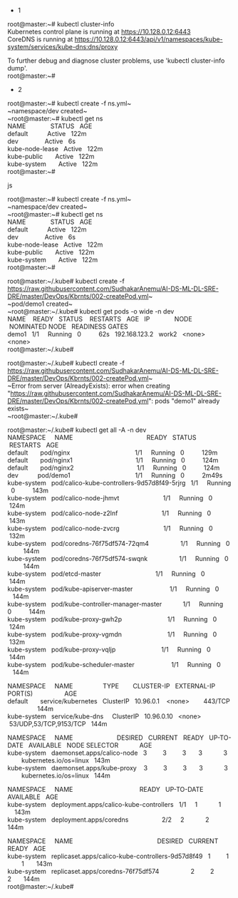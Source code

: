 - 1

root@master:~# kubectl cluster-info  
Kubernetes control plane is running at https://10.128.0.12:6443  
CoreDNS is running at https://10.128.0.12:6443/api/v1/namespaces/kube-system/services/kube-dns:dns/proxy

To further debug and diagnose cluster problems, use 'kubectl cluster-info dump'.  
root@master:~#

- 2

root@master:~\# kubectl create -f ns.yml~  
~namespace/dev created~  
~root@master:~\# kubectl get ns  
NAME              STATUS   AGE  
default           Active   122m  
dev               Active   6s  
kube-node-lease   Active   122m  
kube-public       Active   122m  
kube-system       Active   122m  
root@master:~#

js

root@master:~\# kubectl create -f ns.yml~  
~namespace/dev created~  
~root@master:~\# kubectl get ns  
NAME              STATUS   AGE  
default           Active   122m  
dev               Active   6s  
kube-node-lease   Active   122m  
kube-public       Active   122m  
kube-system       Active   122m  
root@master:~#

root@master:~/.kube# kubectl create -f https://raw.githubusercontent.com/SudhakarAnemu/AI-DS-ML-DL-SRE-DRE/master/DevOps/Kbrnts/002-createPod.yml~  
~pod/demo1 created~  
~root@master:~/.kube# kubectl get pods -o wide -n dev  
NAME    READY   STATUS    RESTARTS   AGE   IP              NODE    NOMINATED NODE   READINESS GATES  
demo1   1/1     Running   0          62s   192.168.123.2   work2   \<none>           \<none>  
root@master:~/.kube#

root@master:~/.kube# kubectl create -f https://raw.githubusercontent.com/SudhakarAnemu/AI-DS-ML-DL-SRE-DRE/master/DevOps/Kbrnts/002-createPod.yml~  
~Error from server (AlreadyExists): error when creating "https://raw.githubusercontent.com/SudhakarAnemu/AI-DS-ML-DL-SRE-DRE/master/DevOps/Kbrnts/002-createPod.yml": pods "demo1" already exists~  
~root@master:~/.kube#

root@master:~/.kube# kubectl get all -A -n dev  
NAMESPACE     NAME                                          READY   STATUS    RESTARTS   AGE  
default       pod/nginx                                     1/1     Running   0          129m  
default       pod/nginx1                                    1/1     Running   0          124m  
default       pod/nginx2                                    1/1     Running   0          124m  
dev           pod/demo1                                     1/1     Running   0          2m49s  
kube-system   pod/calico-kube-controllers-9d57d8f49-5rjrg   1/1     Running   0          143m  
kube-system   pod/calico-node-jhmvt                         1/1     Running   0          124m  
kube-system   pod/calico-node-z2lnf                         1/1     Running   0          143m  
kube-system   pod/calico-node-zvcrg                         1/1     Running   0          132m  
kube-system   pod/coredns-76f75df574-72qm4                  1/1     Running   0          144m  
kube-system   pod/coredns-76f75df574-swqnk                  1/1     Running   0          144m  
kube-system   pod/etcd-master                               1/1     Running   0          144m  
kube-system   pod/kube-apiserver-master                     1/1     Running   0          144m  
kube-system   pod/kube-controller-manager-master            1/1     Running   0          144m  
kube-system   pod/kube-proxy-gwh2p                          1/1     Running   0          124m  
kube-system   pod/kube-proxy-vgmdn                          1/1     Running   0          132m  
kube-system   pod/kube-proxy-vqljp                          1/1     Running   0          144m  
kube-system   pod/kube-scheduler-master                     1/1     Running   0          144m

NAMESPACE     NAME                 TYPE        CLUSTER-IP   EXTERNAL-IP   PORT(S)                  AGE  
default       service/kubernetes   ClusterIP   10.96.0.1    \<none>        443/TCP                  144m  
kube-system   service/kube-dns     ClusterIP   10.96.0.10   \<none>        53/UDP,53/TCP,9153/TCP   144m

NAMESPACE     NAME                         DESIRED   CURRENT   READY   UP-TO-DATE   AVAILABLE   NODE SELECTOR            AGE  
kube-system   daemonset.apps/calico-node   3         3         3       3            3           kubernetes.io/os=linux   143m  
kube-system   daemonset.apps/kube-proxy    3         3         3       3            3           kubernetes.io/os=linux   144m

NAMESPACE     NAME                                      READY   UP-TO-DATE   AVAILABLE   AGE  
kube-system   deployment.apps/calico-kube-controllers   1/1     1            1           143m  
kube-system   deployment.apps/coredns                   2/2     2            2           144m

NAMESPACE     NAME                                                DESIRED   CURRENT   READY   AGE  
kube-system   replicaset.apps/calico-kube-controllers-9d57d8f49   1         1         1       143m  
kube-system   replicaset.apps/coredns-76f75df574                  2         2         2       144m  
root@master:~/.kube#
